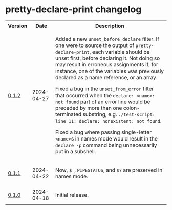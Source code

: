 # pretty-declare-print changelog

<table>
    <tr>
        <th>Version</th>
        <th>Date</th>
        <th>Description</th>
    </tr>
    <tr>
        <td>
            <a href="https://github.com/linguisticmind/pretty-declare-print/releases/tag/v0.1.2">0.1.2</a></td>
        <td>
            2024-04-27
        </td>
        <td>
            <p>
                Added a new <code>unset_before_declare</code> filter. If one were to source the output of <code>pretty-declare-print</code>, each variable should be unset first, before declaring it. Not doing so may result in erroneous assignments if, for instance, one of the variables was previously declared as a name reference, or an array.
            </p>
            <p>
                Fixed a bug in the <code>unset_from_error</code> filter that occurred when the <code>declare: &lt;name&gt;: not found</code> part of an error line would be preceded by more than one colon-terminated substring, e.g. <code>./test-script: line 11: declare: nonexistent: not found</code>.
            </p>
            <p>
                Fixed a bug where passing single-letter <code>&lt;name&gt;</code>s in names mode would result in the <code>declare -p</code> command being unnecessarily put in a subshell.
            </p>
        </td>
    </tr>
    <tr>
        <td>
            <a href="https://github.com/linguisticmind/pretty-declare-print/releases/tag/v0.1.1">0.1.1</a></td>
        <td>
            2024-04-22
        </td>
        <td>
            <p>
                Now, <code>$&lowbar;</code>, <code>PIPESTATUS</code>, and <code>$?</code> are preserved in names mode.
            </p>
        </td>
    </tr>
    <tr>
        <td>
            <a href="https://github.com/linguisticmind/pretty-declare-print/releases/tag/v0.1.0">0.1.0</a></td>
        <td>
            2024-04-18
        </td>
        <td>
            <p>
                Initial release.
            </p>
        </td>
    </tr>
</table>
